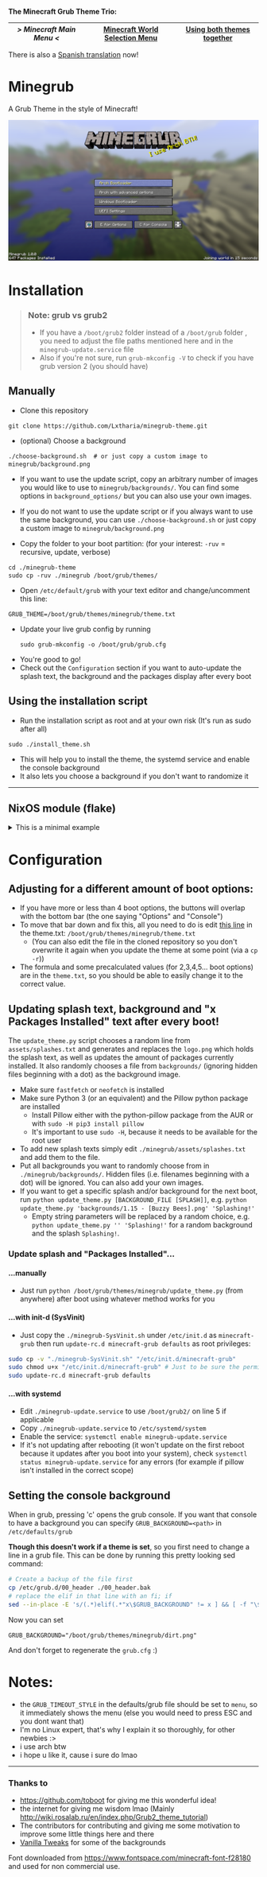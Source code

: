 **The Minecraft Grub Theme Trio:**

| *> Minecraft Main Menu <* | [Minecraft World Selection Menu](https://github.com/Lxtharia/minegrub-world-sel-theme) | [Using both themes together](https://github.com/Lxtharia/double-minegrub-menu) |
| --- | --- | --- |

There is also a [Spanish translation](https://github.com/FeRChImoNdE/minegrub-theme-es) now!


# Minegrub

A Grub Theme in the style of Minecraft!


![Minegrub Preview "Screenshot"](resources/preview_minegrub.png)

# Installation

> ### Note: grub vs grub2
> - If you have a `/boot/grub2` folder instead of a `/boot/grub` folder , you need to adjust the file paths mentioned here and in the `minegrub-update.service` file
> - Also if you're not sure, run `grub-mkconfig -V` to check if you have grub version 2 (you should have)

## Manually

- Clone this repository
```
git clone https://github.com/Lxtharia/minegrub-theme.git
```
- (optional) Choose a background
```
./choose-background.sh  # or just copy a custom image to minegrub/background.png
```
  - If you want to use the update script, copy an arbitrary number of images you would like to use to `minegrub/backgrounds/`. You can find some options in `background_options/` but you can also use your own images.
  - If you do not want to use the update script or if you always want to use the same background, you can use `./choose-background.sh` or just copy a custom image to `minegrub/background.png`

- Copy the folder to your boot partition: (for your interest: `-ruv` = recursive, update, verbose)
```
cd ./minegrub-theme
sudo cp -ruv ./minegrub /boot/grub/themes/
```
- Open `/etc/default/grub` with your text editor and change/uncomment this line:
```
GRUB_THEME=/boot/grub/themes/minegrub/theme.txt
```
- Update your live grub config by running
    ```
    sudo grub-mkconfig -o /boot/grub/grub.cfg
    ```
- You're good to go!
- Check out the `Configuration` section if you want to auto-update the splash text, the background and the packages display after every boot

## Using the installation script
- Run the installation script as root and at your own risk (It's run as sudo after all)
```
sudo ./install_theme.sh
```
- This will help you to install the theme, the systemd service and enable the console background
- It also lets you choose a background if you don't want to randomize it

---

## NixOS module (flake)

<details><summary>This is a minimal example</summary>

```nix
# flake.nix
{
  inputs.minegrub-theme.url = "github:Lxtharia/minegrub-theme";
  # ...

  outputs = {nixpkgs, ...} @ inputs: {
    nixosConfigurations.HOSTNAME = nixpkgs.lib.nixosSystem {
      modules = [
        ./configuration.nix
        inputs.minegrub-theme.nixosModules.default
      ];
    };
  }
}

# configuration.nix
{ pkgs, ... }: {

  boot.loader.grub = {
    minegrub-theme = {
      enable = true;
      splash = "100% Flakes!";
      background = "background_options/1.8  - [Classic Minecraft].png";
      boot-options-count = 4;
    };
    # ...
  };
}
```
</details>

# Configuration

## Adjusting for a different amount of boot options:

- If you have more or less than 4 boot options, the buttons will overlap with the bottom bar (the one saying "Options" and "Console")
- To move that bar down and fix this, all you need to do is edit [this line](https://github.com/Lxtharia/minegrub-theme/blob/main/minegrub/theme.txt#L71) in the theme.txt: `/boot/grub/themes/minegrub/theme.txt`
  - (You can also edit the file in the cloned repository so you don't overwrite it again when you update the theme at some point (via a `cp -r`))
- The formula and some precalculated values (for 2,3,4,5... boot options) are in the `theme.txt`, so you should be able to easily change it to the correct value.

## Updating splash text, background and "x Packages Installed" text after every boot!

The `update_theme.py` script chooses a random line from `assets/splashes.txt` and generates and replaces the `logo.png` which holds the splash text, as well as updates the amount of packages currently installed. It also randomly chooses a file from `backgrounds/` (ignoring hidden files beginning with a dot) as the background image.
- Make sure `fastfetch` or `neofetch` is installed
- Make sure Python 3 (or an equivalent) and the Pillow python package are installed
  - Install Pillow either with the python-pillow package from the AUR or with
    `sudo -H pip3 install pillow`
  - It's important to use `sudo -H`, because it needs to be available for the root user
- To add new splash texts simply edit `./minegrub/assets/splashes.txt` and add them to the file.
- Put all backgrounds you want to randomly choose from in `./minegrub/backgrounds/`. Hidden files (i.e. filenames beginning with a dot) will be ignored. You can also add your own images.
- If you want to get a specific splash and/or background for the next boot, run `python update_theme.py [BACKGROUND_FILE [SPLASH]]`, e.g. `python update_theme.py 'backgrounds/1.15 - [Buzzy Bees].png' 'Splashing!'`
  - Empty string parameters will be replaced by a random choice, e.g. `python update_theme.py '' 'Splashing!'` for a random background and the splash `Splashing!`.

### Update splash and "Packages Installed"...

#### ...manually

- Just run `python /boot/grub/themes/minegrub/update_theme.py` (from anywhere) after boot using whatever method works for you

#### ...with init-d (SysVinit)

- Just copy the `./minegrub-SysVinit.sh` under `/etc/init.d` as `minecraft-grub` then run `update-rc.d minecraft-grub defaults` as root privileges:
```bash
sudo cp -v "./minegrub-SysVinit.sh" "/etc/init.d/minecraft-grub"
sudo chmod u+x "/etc/init.d/minecraft-grub" # Just to be sure the permissions are set correctly.
sudo update-rc.d minecraft-grub defaults
```

#### ...with systemd

- Edit `./minegrub-update.service` to use `/boot/grub2/` on line 5 if applicable
- Copy `./minegrub-update.service` to `/etc/systemd/system`
- Enable the service: `systemctl enable minegrub-update.service`
- If it's not updating after rebooting (it won't update on the first reboot because it updates after you boot into your system), check `systemctl status minegrub-update.service` for any errors (for example if pillow isn't installed in the correct scope)

## Setting the console background

When in grub, pressing 'c' opens the grub console.
If you want that console to have a background you can specify `GRUB_BACKGROUND=<path>` in `/etc/defaults/grub`

**Though this doesn't work if a theme is set**, so you first need to change a line in a grub file.
This can be done by running this pretty looking sed command:
```bash
# Create a backup of the file first
cp /etc/grub.d/00_header ./00_header.bak
# replace the elif in that line with an fi; if
sed --in-place -E 's/(.*)elif(.*"x\$GRUB_BACKGROUND" != x ] && [ -f "\$GRUB_BACKGROUND" ].*)/\1fi; if\2/' /etc/grub.d/00_header
```
Now you can set 
```
GRUB_BACKGROUND="/boot/grub/themes/minegrub/dirt.png"
```
And don't forget to regenerate the `grub.cfg` :)


# Notes:

- the `GRUB_TIMEOUT_STYLE` in the defaults/grub file should be set to `menu`, so it immediately shows the menu (else you would need to press ESC and you dont want that)
- I'm no Linux expert, that's why I explain it so thoroughly, for other newbies :>
- i use arch btw
- i hope u like it, cause i sure do lmao

---

### Thanks to

- https://github.com/toboot for giving me this wonderful idea!
- the internet for giving me wisdom lmao (Mainly http://wiki.rosalab.ru/en/index.php/Grub2_theme_tutorial)
- The contributors for contributing and giving me some motivation to improve some little things here and there
- [Vanilla Tweaks](https://vanillatweaks.net) for some of the backgrounds


Font downloaded from https://www.fontspace.com/minecraft-font-f28180 and used for non commercial use.

